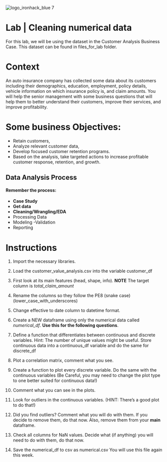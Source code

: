 ![logo_ironhack_blue 7](https://user-images.githubusercontent.com/23629340/40541063-a07a0a8a-601a-11e8-91b5-2f13e4e6b441.png)

# Lab | Cleaning numerical data

For this lab, we will be using the dataset in the Customer Analysis Business Case. This dataset can be found in files_for_lab folder.

# Context

An auto insurance company has collected some data about its customers including their demographics, education, employment, policy details, vehicle information on which insurance policy is, and claim amounts. You will help the senior management with some business questions that will help them to better understand their customers, improve their services, and improve profitability.

# Some business Objectives:

- Retain customers,
- Analyze relevant customer data,
- Develop focused customer retention programs.
- Based on the analysis, take targeted actions to increase profitable customer response, retention, and growth.

## Data Analysis Process
#### Remember the process:

- **Case Study**
- **Get data**
- **Cleaning/Wrangling/EDA**
- Processing Data
- Modeling
 -Validation
- Reporting


# Instructions

1. Import the necessary libraries.

2. Load the customer_value_analysis.csv into the variable customer_df

3. First look at its main features (head, shape, info). **NOTE**   The target column is _total_claim_amount_

4. Rename the columns so they follow the PE8 (snake case) (lower_case_with_underscores)

5. Change effective to date column to datetime format.

6. Create a NEW dataframe using only the numerical data called _numerical_df_.  **Use this for the following questions**.

6. Define a function that differentiates between continuous and discrete variables. Hint: The number of unique values might be useful. Store continuous data into a continuous_df variable and do the same for discrete_df

7. Plot a correlation matrix, comment what you see.

8. Create a function to plot every discrete variable. Do the same with the continuous variables (Be Careful, you may need to change the plot type to one better suited for continuous data!)

9. Comment what you can see in the plots.

10. Look for outliers in the continuous variables. (HINT: There’s a good plot to do that!)

11. Did you find outliers? Comment what you will do with them.  If you decide to remove them, do that now. Also, remove them from your **main** dataframe.

12. Check all columns for NaN values. Decide what (if anything) you will need to do with them, do that now.

13. Save the numerical_df to csv as numerical.csv   You will use this file again this week.
